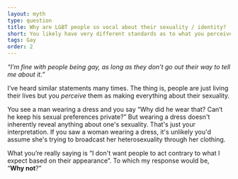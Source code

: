 ```yaml
---
layout: myth
type: question
title: Why are LGBT people so vocal about their sexuality / identity? 
short: You likely have very different standards as to what you perceive as vocal when it comes to LGBT people. A man and a woman kissing in public might not grab your attention, but two men doing the same are “provocative”.
tags: Gay
order: 2
---
```


*“I’m fine with people being gay, as long as they don’t go out their way to tell me about it.”*

I’ve heard similar statements many times. The thing is, people are just living their lives but you *perceive* them as making everything about their sexuality. 

You see a man wearing a dress and you say “Why did he wear that? Can’t he keep his sexual preferences private?” But wearing a dress doesn't inherently reveal anything about one's sexuality. That's just your interpretation. If you saw a woman wearing a dress, it's unlikely you'd assume she's trying to broadcast her heterosexuality through her clothing.

What you’re really saying is “I don't want people to act contrary to what I expect based on their appearance”. To which my response would be, “**Why&nbsp;not**?”